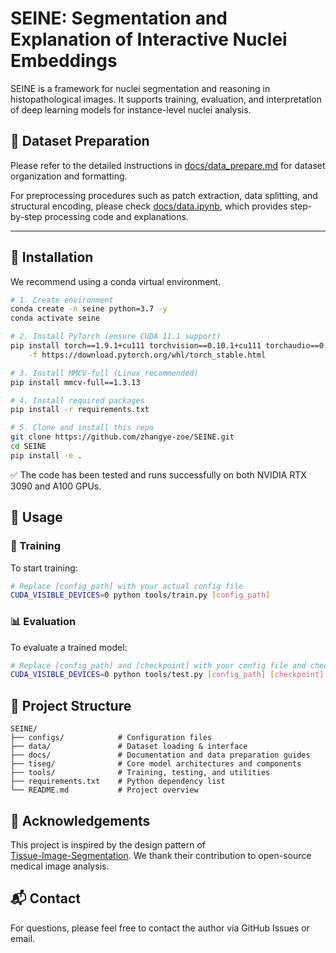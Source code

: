 # SEINE: Segmentation and Explanation of Interactive Nuclei Embeddings

SEINE is a framework for nuclei segmentation and reasoning in histopathological images. It supports training, evaluation, and interpretation of deep learning models for instance-level nuclei analysis.

## 📁 Dataset Preparation

Please refer to the detailed instructions in [docs/data_prepare.md](docs/data_prepare.md) for dataset organization and formatting.

For preprocessing procedures such as patch extraction, data splitting, and structural encoding, please check [docs/data.ipynb](docs/data.ipynb), which provides step-by-step processing code and explanations.

---

## 🔧 Installation

We recommend using a conda virtual environment.

```bash
# 1. Create environment
conda create -n seine python=3.7 -y
conda activate seine

# 2. Install PyTorch (ensure CUDA 11.1 support)
pip install torch==1.9.1+cu111 torchvision==0.10.1+cu111 torchaudio==0.9.1 \
    -f https://download.pytorch.org/whl/torch_stable.html

# 3. Install MMCV-full (Linux recommended)
pip install mmcv-full==1.3.13

# 4. Install required packages
pip install -r requirements.txt

# 5. Clone and install this repo
git clone https://github.com/zhangye-zoe/SEINE.git
cd SEINE
pip install -e .
```
✅ The code has been tested and runs successfully on both NVIDIA RTX 3090 and A100 GPUs.

## 🚀 Usage

### 🔧 Training

To start training:

```bash
# Replace [config_path] with your actual config file
CUDA_VISIBLE_DEVICES=0 python tools/train.py [config_path]
```

### 📊 Evaluation

To evaluate a trained model:

```bash
# Replace [config_path] and [checkpoint] with your config file and checkpoint path
CUDA_VISIBLE_DEVICES=0 python tools/test.py [config_path] [checkpoint]
```

## 📂 Project Structure 

```
SEINE/
├── configs/            # Configuration files
├── data/               # Dataset loading & interface
├── docs/               # Documentation and data preparation guides
├── tiseg/              # Core model architectures and components
├── tools/              # Training, testing, and utilities
├── requirements.txt    # Python dependency list
└── README.md           # Project overview

```

## 🙏 Acknowledgements

This project is inspired by the design pattern of  
[Tissue-Image-Segmentation](https://github.com/sennnnn/Tissue-Image-Segmentation). We thank their contribution to open-source medical image analysis.

## 📬 Contact

For questions, please feel free to contact the author via GitHub Issues or email.
